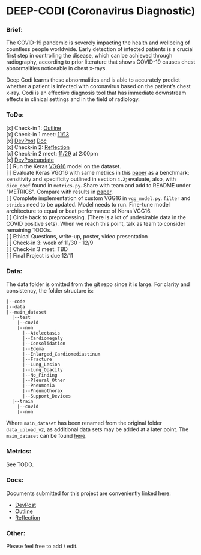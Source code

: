 # DEEP-CODI (Coronavirus Diagnostic)

### Brief:

The COVID-19 pandemic is severely impacting the health and wellbeing of countless people worldwide. Early detection of infected patients is a crucial first step in controlling the disease, which can be achieved through radiography, according to prior literature that shows COVID-19 causes chest abnormalities noticeable in chest x-rays.

Deep Codi learns these abnormalities and is able to accurately predict whether a patient is infected with coronavirus based on the patient’s chest x-ray. Codi is an effective diagnosis tool that has immediate downstream effects in clinical settings and in the field of radiology.


### ToDo:


[x] Check-in 1: [Outline](https://docs.google.com/document/d/1EEI7X_CQr9wfGwV87lb6Td_VjfkSVE8X5ixjkUxLoks/edit?usp=sharing)  
[x] Check-in 1 meet: [11/13](https://brown.zoom.us/j/93398220099)   
[x] [DevPost](https://devpost.com/software/deep-codi-coronavirus-diagnostic?ref_content=user-portfolio&ref_feature=in_progress) [Doc](https://docs.google.com/document/d/1pEfH5XO0vVeSNIsXb7nF0oSin3lQ7R1HJtsL51iGaN0/edit)  
[x] Check-in 2: [Reflection](https://docs.google.com/document/d/1cysJC3PYWxQsm3N-E76wBlRUhUhj_eQgIkaq2fx0ai8/edit?usp=sharing)  
[x] Check-in 2 meet: [11/29](https://brown.zoom.us/j/98971593330) at 2:00pm  
[x] [DevPost:update](https://devpost.com/software/deep-codi-coronavirus-diagnostic#updates)  
[ ] Run the Keras [VGG16](https://keras.io/api/applications/vgg/#vgg16-function) model on the dataset.   
[ ] Evaluate Keras VGG16 with same metrics in this [paper](https://arxiv.org/pdf/2004.09363.pdf) as a benchmark: sensitivity and specificity outlined in section `4.2`; evaluate, also, with `dice_coef` found in `metrics.py`. Share with team and add to README under "METRICS". Compare with results in [paper](https://arxiv.org/pdf/2004.09363.pdf).  
[ ] Complete implementation of custom VGG16 in `vgg_model.py`. `filter` and `strides` need to be updated. Model needs to run. Fine-tune model architecture to equal or beat performance of Keras VGG16.  
[ ] Circle back to preprocessing. (There is a lot of undesirable data in the COVID positive sets). When we reach this point, talk as team to consider remaining TODOs.  
[ ] Ethical Questions, write-up, poster, video presentation  
[ ] Check-in 3: week of 11/30 - 12/9  
[ ] Check-in 3 meet: TBD  
[ ] Final Project is due 12/11  


### Data:

The data folder is omitted from the git repo since it is large. For clarity and consistency, the folder structure is:

```
|--code
|--data
|--main_dataset
  |--test
    |--covid
    |--non
      |--Atelectasis
      |--Cardiomegaly
      |--Consolidation
      |--Edema
      |--Enlarged_Cardiomediastinum
      |--Fracture
      |--Lung_Lesion
      |--Lung_Opacity
      |--No_Finding
      |--Pleural_Other
      |--Pneumonia
      |--Pneumothorax
      |--Support_Devices
  |--train
    |--covid
    |--non
```

Where `main_dataset` has been renamed from the original folder `data_upload_v2`, as additional data sets may be added at a later point.
The `main_dataset` can be found [here](https://github.com/shervinmin/DeepCovid/tree/master/data).


### Metrics:

See TODO.

### Docs:

Documents submitted for this project are conveniently linked here:
* [DevPost](https://devpost.com/software/deep-codi-coronavirus-diagnostic)
* [Outline](https://docs.google.com/document/d/1EEI7X_CQr9wfGwV87lb6Td_VjfkSVE8X5ixjkUxLoks/edit?usp=sharing)
* [Reflection](https://docs.google.com/document/d/1cysJC3PYWxQsm3N-E76wBlRUhUhj_eQgIkaq2fx0ai8/edit?usp=sharing)

### Other:

Please feel free to add / edit.